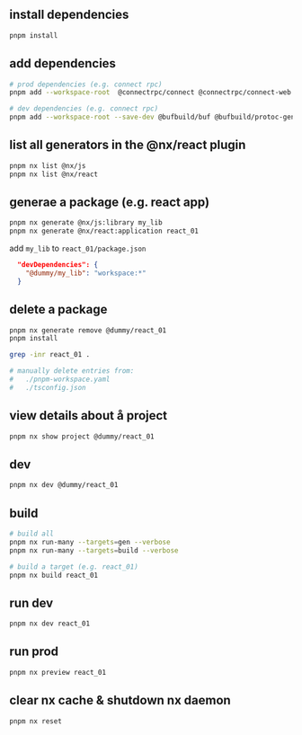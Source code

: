 ## install dependencies

```bash
pnpm install
```

## add dependencies

```bash
# prod dependencies (e.g. connect rpc)
pnpm add --workspace-root  @connectrpc/connect @connectrpc/connect-web @bufbuild/protobuf

# dev dependencies (e.g. connect rpc)
pnpm add --workspace-root --save-dev @bufbuild/buf @bufbuild/protoc-gen-es
```

## list all generators in the @nx/react plugin

```bash
pnpm nx list @nx/js
pnpm nx list @nx/react
```

## generae a package (e.g. react app)

```bash
pnpm nx generate @nx/js:library my_lib
pnpm nx generate @nx/react:application react_01
```

add `my_lib` to `react_01/package.json`

```json
  "devDependencies": {
    "@dummy/my_lib": "workspace:*"
  }
```

## delete a package

```bash
pnpm nx generate remove @dummy/react_01
pnpm install

grep -inr react_01 .

# manually delete entries from:
#   ./pnpm-workspace.yaml
#   ./tsconfig.json
```

## view details about å project

```bash
pnpm nx show project @dummy/react_01
```

## dev

```bash
pnpm nx dev @dummy/react_01
```

## build

```bash
# build all
pnpm nx run-many --targets=gen --verbose
pnpm nx run-many --targets=build --verbose

# build a target (e.g. react_01)
pnpm nx build react_01
```

## run dev

```bash
pnpm nx dev react_01
```

## run prod

```bash
pnpm nx preview react_01
```

## clear nx cache & shutdown nx daemon

```bash
pnpm nx reset
```
